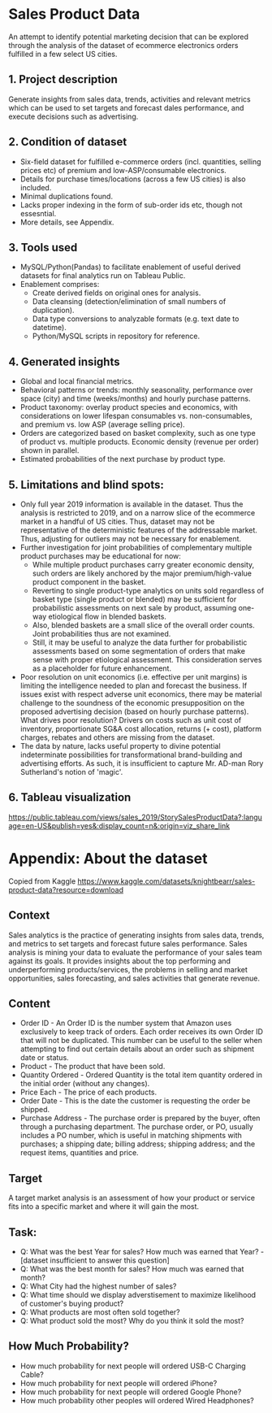 # Sales Product Data
An attempt to identify potential marketing decision that can be explored through the analysis of the dataset of ecommerce electronics orders fulfilled in a few select US cities. 

## 1. Project description
Generate insights from sales data, trends, activities and relevant metrics which can be used to set targets and forecast dales performance, and execute decisions such as advertising. 

## 2. Condition of dataset
* Six-field dataset for fulfilled e-commerce orders (incl. quantities, selling prices etc) of premium and low-ASP/consumable electronics. 
* Details for purchase times/locations (across a few US cities) is also included.
* Minimal duplications found.
* Lacks proper indexing in the form of sub-order ids etc, though not essesntial. 
* More details, see Appendix.

## 3. Tools used
* MySQL/Python(Pandas) to facilitate enablement of useful derived datasets for final analytics run on Tableau Public. 
* Enablement comprises:
   * Create derived fields on original ones for analysis.
   * Data cleansing (detection/elimination of small numbers of duplication).
   * Data type conversions to analyzable formats (e.g. text date to datetime).
   * Python/MySQL scripts in repository for reference.

## 4. Generated insights
* Global and local financial metrics.
* Behavioral patterns or trends: monthly seasonality, performance over space (city) and time (weeks/months) and hourly purchase patterns. 
* Product taxonomy: overlay product species and economics, with considerations on lower lifespan consumables vs. non-consumables, and premium vs. low ASP (average selling price).
* Orders are categorized based on basket complexity, such as one type of product vs. multiple products. Economic density (revenue per order) shown in parallel. 
* Estimated probabilities of the next purchase by product type.

## 5. Limitations and blind spots:
* Only full year 2019 information is available in the dataset. Thus the analysis is restricted to 2019, and on a narrow slice of the ecommerce market in a handful of US cities. Thus, dataset may not be representative of the deterministic features of the addressable market. Thus, adjusting for outliers may not be necessary for enablement. 
* Further investigation for joint probabilities of complementary multiple product purchases may be educational for now:
  * While multiple product purchases carry greater economic density, such orders are likely anchored by the major premium/high-value product component in the basket. 
  * Reverting to single product-type analytics on units sold regardless of basket type (single product or blended) may be sufficient for probabilistic assessments on next sale by product, assuming one-way etiological flow in blended baskets. 
  * Also, blended baskets are a small slice of the overall order counts. Joint probabilities thus are not examined.
  * Still, it may be useful to analyze the data further for probabilistic assessments based on some segmentation of orders that make sense with proper etiological assessment. This consideration serves as a placeholder for future enhancement. 
* Poor resolution on unit economics (i.e. effective per unit margins) is limiting the intelligence needed to plan and forecast the business. If issues exist with respect adverse unit economics, there may be material challenge to the soundness of the economic presupposition on the proposed advertising decision (based on hourly purchase patterns). What drives poor resolution? Drivers on costs such as unit cost of inventory, proportionate SG&A cost allocation, returns (+ cost), platform charges, rebates and others are missing from the dataset.
* The data by nature, lacks useful property to divine potential indeterminate possibilities for transformational brand-building and advertising efforts. As such, it is insufficient to capture Mr. AD-man Rory Sutherland's notion of 'magic'.


## 6. Tableau visualization
https://public.tableau.com/views/sales_2019/StorySalesProductData?:language=en-US&publish=yes&:display_count=n&:origin=viz_share_link 

# Appendix: About the dataset
Copied from Kaggle https://www.kaggle.com/datasets/knightbearr/sales-product-data?resource=download
## Context
Sales analytics is the practice of generating insights from sales data, trends, and metrics to set targets and forecast future sales performance. Sales analysis is mining your data to evaluate the performance of your sales team against its goals. It provides insights about the top performing and underperforming products/services, the problems in selling and market opportunities, sales forecasting, and sales activities that generate revenue.
## Content
* Order ID - An Order ID is the number system that Amazon uses exclusively to keep track of orders. Each order receives its own Order ID that will not be duplicated. This number can be useful to the seller when attempting to find out certain details about an order such as shipment date or status.
* Product - The product that have been sold.
* Quantity Ordered - Ordered Quantity is the total item quantity ordered in the initial order (without any changes).
* Price Each - The price of each products.
* Order Date - This is the date the customer is requesting the order be shipped.
* Purchase Address - The purchase order is prepared by the buyer, often through a purchasing department. The purchase order, or PO, usually includes a PO number, which is useful in matching shipments with purchases; a shipping date; billing address; shipping address; and the request items, quantities and price.
## Target
A target market analysis is an assessment of how your product or service fits into a specific market and where it will gain the most.
## Task:
* Q: What was the best Year for sales? How much was earned that Year? - [dataset insufficient to answer this question]
* Q: What was the best month for sales? How much was earned that month?
* Q: What City had the highest number of sales?
* Q: What time should we display adverstisement to maximize likelihood of customer's buying product?
* Q: What products are most often sold together?
* Q: What product sold the most? Why do you think it sold the most?
## How Much Probability?
* How much probability for next people will ordered USB-C Charging Cable?
* How much probability for next people will ordered iPhone?
* How much probability for next people will ordered Google Phone?
* How much probability other peoples will ordered Wired Headphones?

